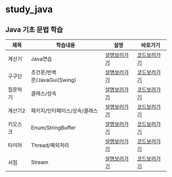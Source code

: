 # study_java

## Java 기초 문법 학습

|제목|학습내용|설명|바로가기|
|------|---|---|---|
|계산기|Java연습|[설명보러가기](https://github.com/pie0902/study_java/tree/main/calculator)|[코드보러가기](https://github.com/pie0902/study_java/blob/main/calculator/Hello.java)|
|구구단|조건문/반복문/JavaGui(Swing)|[설명보러가기](https://github.com/pie0902/study_java/tree/main/times_table/src)|[코드보러가기](https://github.com/pie0902/study_java/blob/main/times_table/src/Main.java)|
|질문하기|클래스/상속|[설명보러가기](https://github.com/pie0902/study_java/tree/main/Human/src)|[코드보러가기](https://github.com/pie0902/study_java/blob/main/Human/src/Main.java)|
|계산기2|패키지/인터페이스/상속/클래스|[설명보러가기](https://github.com/pie0902/study_java/tree/main/week_3/src)|[코드보러가기](https://github.com/pie0902/study_java/blob/main/week_3/src/Main.java)|
|키오스크|Enum/StringBuffer|[설명보러가기](https://github.com/pie0902/kiosk)|[코드보러가기](https://github.com/pie0902/kiosk/tree/main/src)|
|타이머|Thread/예외처리|[설명보러가기](https://github.com/pie0902/study_java/tree/main/thread_practice)|[코드보러가기](https://github.com/pie0902/study_java/tree/main/thread_practice/src)|
|서점|Stream|[설명보러가기](#)|[코드보러가기](https://github.com/pie0902/study_java/tree/main/library/src)|
